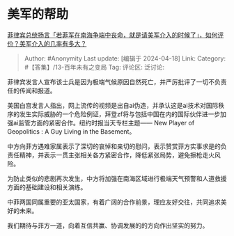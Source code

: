 # 美军的帮助
[菲律宾总统扬言「若菲军在南海争端中丧命，就是请美军介入的时候了」，如何评价？美军介入的几率有多大？](https://www.zhihu.com/question/653223862/answer/3469737298)

> Author: #Anonymity
> Last update: [编辑于 2024-04-18]
> Link:
> Category: #【答集】/13-百年未有之变局 
> Tag: 
> 评论区:
> 泛讨论:

菲律宾发言人宣布该士兵是因为极端气候原因自然死亡，并严厉批评了一切不负责任的传闻和报道。

美国白宫发言人指出，网上流传的视频是出自ai伪造，并承认这是ai技术对国际秩序的发生实际威胁的一个危险例证，拜登zf将与包括中国在内的国际伙伴进一步加强ai监管方面的紧密合作。纽约时报当天专栏主题—— New Player of Geopolitics : A Guy Living in the Basement。

中方向菲方遇难家属表示了深切的哀悼和亲切的慰问，表示赞赏菲方实事求是的负责任精神，并表示一贯主张相关各方紧密合作，降低紧张局势，避免擦枪走火风险。

为防止类似的悲剧再次发生，中方将加强在南海区域进行极端天气预警和人道救援方面的基础建设和相关演练。

中菲两国同属重要的亚太国家，有着广阔的合作前景，理应友好交往，共同追求美好的未来。

我们期待与菲方一道，向着互信共赢、协调发展的的方向作出坚实的努力。